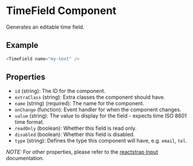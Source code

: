 # TimeField Component

Generates an editable time field.

## Example

```js
<TimeField name="my-text" />
```


## Properties

 * `id` (string): The ID for the component.
 * `extraClass` (string): Extra classes the component should have.
 * `name` (string) (required): The name for the component.
 * `onChange` (function): Event handler for when the component changes.
 * `value` (string): The value to display for the field - expects time ISO 8601 time format.
 * `readOnly` (boolean): Whether this field is read only.
 * `disabled` (boolean): Whether this field is disabled.
 * `type` (string): Defines the type this component will have, e.g. `email`, `tel`.

 _NOTE:_ For other properties, please refer to the [reactstrap Input](https://reactstrap.github.io/components/form/) documentation.
